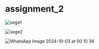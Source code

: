 # assignment_2

![sege1](https://github.com/user-attachments/assets/5fecd10a-70a8-4dfc-bd4c-c70e8ed766b9)

![sege2](https://github.com/user-attachments/assets/2a75101e-9fa0-4c66-9ef1-4b4209d9a024)

![WhatsApp Image 2024-10-03 at 00 10 36](https://github.com/user-attachments/assets/21144ee8-33c1-4186-81e1-47718fc926fb)
